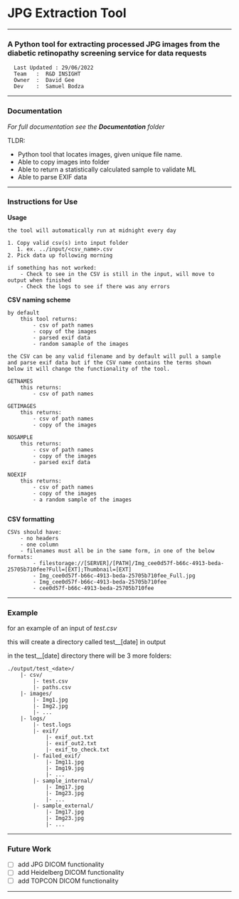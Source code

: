 # JPG Extraction Tool

---

### A Python tool for extracting processed JPG images from the diabetic retinopathy screening service for data requests

```
  Last Updated : 29/06/2022
  Team   :  R&D INSIGHT 
  Owner  :  David Gee
  Dev    :  Samuel Bodza
```

---

### Documentation
*For full documentation see the **Documentation** folder*

TLDR:
- Python tool that locates images, given unique file name.
- Able to copy images into folder
- Able to return a statistically calculated sample to validate ML
- Able to parse EXIF data

---

### Instructions for Use

**Usage**
```
the tool will automatically run at midnight every day

1. Copy valid csv(s) into input folder
   1. ex. ../input/<csv_name>.csv
2. Pick data up following morning

if something has not worked:
    - Check to see in the CSV is still in the input, will move to output when finished
    - Check the logs to see if there was any errors

```

**CSV naming scheme**
```
by default
    this tool returns:
        - csv of path names
        - copy of the images
        - parsed exif data
        - random samaple of the images 
        
the CSV can be any valid filename and by default will pull a sample 
and parse exif data but if the CSV name contains the terms shown 
below it will change the functionality of the tool.

GETNAMES
    this returns:
        - csv of path names
        
GETIMAGES
    this returns:
        - csv of path names
        - copy of the images
        
NOSAMPLE
    this returns:
        - csv of path names
        - copy of the images
        - parsed exif data
       
NOEXIF
    this returns:
        - csv of path names
        - copy of the images
        - a random sample of the images
       
```
**CSV formatting**
```
CSVs should have:
	- no headers
	- one column
	- filenames must all be in the same form, in one of the below formats:
		- filestorage://[SERVER]/[PATH]/Img_cee0d57f-b66c-4913-beda-25705b710fee?Full=[EXT];Thumbnail=[EXT]
		- Img_cee0d57f-b66c-4913-beda-25705b710fee_Full.jpg
		- Img_cee0d57f-b66c-4913-beda-25705b710fee
		- cee0d57f-b66c-4913-beda-25705b710fee
```

---

### Example

for an example of an input of *test.csv*

this will create a directory called test__[date] in output

in the test__[date] directory there will be 3 more folders:
```
./output/test_<date>/
    |- csv/
        |- test.csv
        |- paths.csv 
    |- images/
        |- Img1.jpg
        |- Img2.jpg
        |- ...   
    |- logs/
        |- test.logs
        |- exif/
            |- exif_out.txt
            |- exif_out2.txt
            |- exif_to_check.txt
        |- failed_exif/
            |- Img11.jpg
            |- Img19.jpg
            |- ...
        |- sample_internal/
            |- Img17.jpg
            |- Img23.jpg
            |- ...
        |- sample_external/
            |- Img17.jpg
            |- Img23.jpg
            |- ...

```
---

### Future Work
- [ ] add JPG DICOM functionality
- [ ] add Heidelberg DICOM functionality
- [ ] add TOPCON DICOM functionality

---





